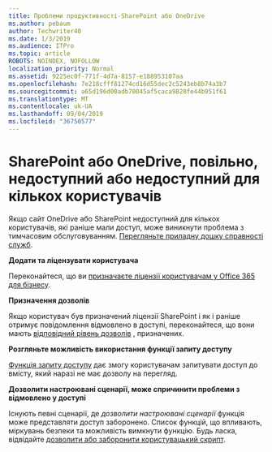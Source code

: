 ```yaml
---
title: Проблеми продуктивності-SharePoint або OneDrive
ms.author: pebaum
author: Techwriter40
ms.date: 1/3/2019
ms.audience: ITPro
ms.topic: article
ROBOTS: NOINDEX, NOFOLLOW
localization_priority: Normal
ms.assetid: 9225ec0f-771f-4d7a-8157-e188953107aa
ms.openlocfilehash: 7e218cfff81274cd16d55dec2c5243eb8b74a3b7
ms.sourcegitcommit: a65d196d00adb70045af5caca9828fe44b951f61
ms.translationtype: MT
ms.contentlocale: uk-UA
ms.lasthandoff: 09/04/2019
ms.locfileid: "36750577"
---
```

# <a name="sharepoint-or-onedrive-slow-inaccessible-or-unavailable-for-multiple-users"></a>SharePoint або OneDrive, повільно, недоступний або недоступний для кількох користувачів

Якщо сайт OneDrive або SharePoint недоступний для кількох користувачів, які раніше мали доступ, може виникнути проблема з тимчасовим обслуговуванням. [Перегляньте приладну дошку справності служб](https://portal.office.com/adminportal/home#/servicehealth).

**Додати та ліцензувати користувача**

Переконайтеся, що ви [призначаєте ліцензії користувачам у Office 365 для бізнесу](https://docs.microsoft.com/office365/admin/subscriptions-and-billing/assign-licenses-to-users?view=o365-worldwide&amp;tabs=One).


**Призначення дозволів**

Якщо користувач був призначений ліцензії SharePoint і як і раніше отримує повідомлення відмовлено в доступі, переконайтеся, що вони мають [відповідний рівень дозволів](https://docs.microsoft.com/sharepoint/understanding-permission-levels) , призначених.

**Розгляньте можливість використання функції запиту доступу**

[Функція запиту доступу](https://support.office.com/article/Set-up-and-manage-access-requests-94B26E0B-2822-49D4-929A-8455698654B3) дає змогу користувачам запитувати доступ до вмісту, який наразі не має дозволу на перегляд.

**Дозволити настроювані сценарії, може спричинити проблеми з відмовлено у доступі**

Існують певні сценарії, де *дозволити настроювані сценарії* функція може представляти доступ заборонено. Список функцій, що впливають, міркувань безпеки та можливість вимкнути функцію. Будь ласка, відвідайте [дозволити або заборонити користувацький скрипт](https://docs.microsoft.com/sharepoint/allow-or-prevent-custom-script).

